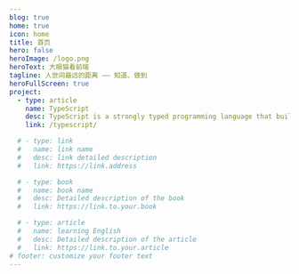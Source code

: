 ```yaml
---
blog: true
home: true
icon: home
title: 首页
hero: false
heroImage: /logo.png
heroText: 大眼猫看前端
tagline: 人世间最远的距离 —— 知道、做到
heroFullScreen: true
project:
  - type: article
    name: TypeScript
    desc: TypeScript is a strongly typed programming language that builds on JavaScript, giving you better tooling at any scale.
    link: /typescript/

  # - type: link
  #   name: link name
  #   desc: link detailed description
  #   link: https://link.address

  # - type: book
  #   name: book name
  #   desc: Detailed description of the book
  #   link: https://link.to.your.book

  # - type: article
  #   name: learning English
  #   desc: Detailed description of the article
  #   link: https://link.to.your.article
# footer: customize your footer text
---
```

